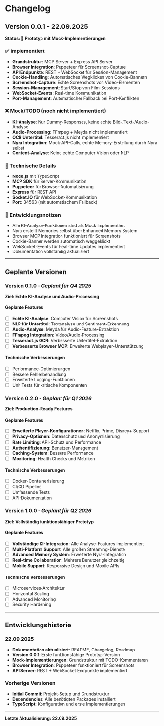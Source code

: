 # Changelog

## Version 0.0.1 - 22.09.2025
**Status: 🚧 Prototyp mit Mock-Implementierungen**

### ✅ Implementiert
- **Grundstruktur**: MCP Server + Express API Server
- **Browser Integration**: Puppeteer für Screenshot-Capture
- **API Endpunkte**: REST + WebSocket für Session-Management
- **Cookie-Handling**: Automatisches Wegklicken von Cookie-Bannern
- **Screenshot-Capture**: Echte Screenshots von Video-Elementen
- **Session-Management**: Start/Stop von Film-Sessions
- **WebSocket-Events**: Real-time Kommunikation
- **Port-Management**: Automatischer Fallback bei Port-Konflikten

### ❌ Mock/TODO (noch nicht implementiert)
- **KI-Analyse**: Nur Dummy-Responses, keine echte Bild-/Text-/Audio-Analyse
- **Audio-Processing**: FFmpeg + Meyda nicht implementiert
- **OCR Untertitel**: Tesseract.js nicht implementiert
- **Nyra Integration**: Mock-API-Calls, echte Memory-Erstellung durch Nyra selbst
- **Content-Analyse**: Keine echte Computer Vision oder NLP

### 🔧 Technische Details
- **Node.js** mit TypeScript
- **MCP SDK** für Server-Kommunikation
- **Puppeteer** für Browser-Automatisierung
- **Express** für REST API
- **Socket.IO** für WebSocket-Kommunikation
- **Port**: 34563 (mit automatischem Fallback)

### 📝 Entwicklungsnotizen
- Alle KI-Analyse-Funktionen sind als Mock implementiert
- Nyra erstellt Memories selbst über Enhanced Memory System
- Browser MCP Integration funktioniert für Screenshots
- Cookie-Banner werden automatisch weggeklickt
- WebSocket-Events für Real-time Updates implementiert
- Dokumentation vollständig aktualisiert

---

## Geplante Versionen

### Version 0.1.0 - *Geplant für Q4 2025*
**Ziel: Echte KI-Analyse und Audio-Processing**

#### Geplante Features
- [ ] **Echte KI-Analyse**: Computer Vision für Screenshots
- [ ] **NLP für Untertitel**: Textanalyse und Sentiment-Erkennung
- [ ] **Audio-Analyse**: Meyda für Audio-Feature-Extraktion
- [ ] **FFmpeg Integration**: Video/Audio-Processing
- [ ] **Tesseract.js OCR**: Verbesserte Untertitel-Extraktion
- [ ] **Verbesserte Browser MCP**: Erweiterte Webplayer-Unterstützung

#### Technische Verbesserungen
- [ ] Performance-Optimierungen
- [ ] Bessere Fehlerbehandlung
- [ ] Erweiterte Logging-Funktionen
- [ ] Unit Tests für kritische Komponenten

### Version 0.2.0 - *Geplant für Q1 2026*
**Ziel: Production-Ready Features**

#### Geplante Features
- [ ] **Erweiterte Player-Konfigurationen**: Netflix, Prime, Disney+ Support
- [ ] **Privacy-Optionen**: Datenschutz und Anonymisierung
- [ ] **Rate Limiting**: API-Schutz und Performance
- [ ] **Authentifizierung**: Benutzer-Management
- [ ] **Caching-System**: Bessere Performance
- [ ] **Monitoring**: Health Checks und Metriken

#### Technische Verbesserungen
- [ ] Docker-Containerisierung
- [ ] CI/CD Pipeline
- [ ] Umfassende Tests
- [ ] API-Dokumentation

### Version 1.0.0 - *Geplant für Q2 2026*
**Ziel: Vollständig funktionsfähiger Prototyp**

#### Geplante Features
- [ ] **Vollständige KI-Integration**: Alle Analyse-Features implementiert
- [ ] **Multi-Platform Support**: Alle großen Streaming-Dienste
- [ ] **Advanced Memory System**: Erweiterte Nyra-Integration
- [ ] **Real-time Collaboration**: Mehrere Benutzer gleichzeitig
- [ ] **Mobile Support**: Responsive Design und Mobile APIs

#### Technische Verbesserungen
- [ ] Microservices-Architektur
- [ ] Horizontal Scaling
- [ ] Advanced Monitoring
- [ ] Security Hardening

---

## Entwicklungshistorie

### 22.09.2025
- **Dokumentation aktualisiert**: README, Changelog, Roadmap
- **Version 0.0.1**: Erste funktionsfähige Prototyp-Version
- **Mock-Implementierungen**: Grundstruktur mit TODO-Kommentaren
- **Browser Integration**: Puppeteer funktioniert für Screenshots
- **API Server**: REST + WebSocket Endpunkte implementiert

### Vorherige Versionen
- **Initial Commit**: Projekt-Setup und Grundstruktur
- **Dependencies**: Alle benötigten Packages installiert
- **TypeScript**: Konfiguration und erste Implementierungen

---

**Letzte Aktualisierung: 22.09.2025**